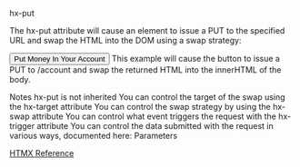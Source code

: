 hx-put

The hx-put attribute will cause an element to issue a PUT to the specified URL and swap the HTML into the DOM using a swap strategy:

<button hx-put="/account" hx-target="body">
  Put Money In Your Account
</button>
This example will cause the button to issue a PUT to /account and swap the returned HTML into the innerHTML of the body.

Notes
hx-put is not inherited
You can control the target of the swap using the hx-target attribute
You can control the swap strategy by using the hx-swap attribute
You can control what event triggers the request with the hx-trigger attribute
You can control the data submitted with the request in various ways, documented here: Parameters

[HTMX Reference](https://htmx.org/attributes/hx-put/)
